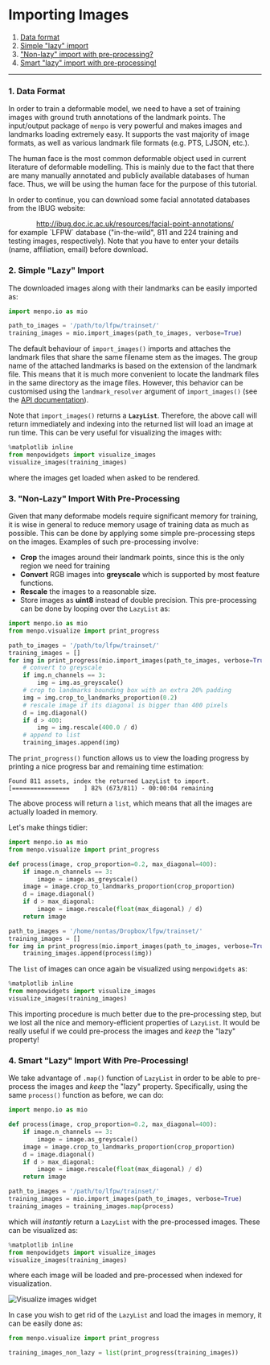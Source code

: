 Importing Images
================

1. [Data format](#data)
2. [Simple "lazy" import](#lazy)
3. ["Non-lazy" import with pre-processing?](#preprocessing)
4. [Smart "lazy" import with pre-processing!](#smart)

---------------------------------------

### <a name="data"></a>1. Data Format
In order to train a deformable model, we need to have a set of training images with ground truth annotations of the landmark points.
The input/output package of `menpo` is very powerful and makes images and landmarks loading extremely easy.
It supports the vast majority of image formats, as well as various landmark file formats (e.g. PTS, LJSON, etc.).

The human face is the most common deformable object used in current literature of deformable modelling. This is mainly
due to the fact that there are many manually annotated and publicly available databases of human face.
Thus, we will be using the human face for the purpose of this tutorial.

In order to continue, you can download some facial annotated databases from the IBUG website:
<center>
  <a href="http://ibug.doc.ic.ac.uk/resources/facial-point-annotations/" title="Download facial annotated databases">
  http://ibug.doc.ic.ac.uk/resources/facial-point-annotations/
  </a>
</center>
for example `LFPW` database ("in-the-wild", 811 and 224 training and testing images, respectively).
Note that you have to enter your details (name, affiliation, email) before download.


### <a name="lazy"></a>2. Simple "Lazy" Import
The downloaded images along with their landmarks can be easily imported as:

```python
import menpo.io as mio

path_to_images = '/path/to/lfpw/trainset/'
training_images = mio.import_images(path_to_images, verbose=True)
```

The default behaviour of `import_images()` imports and attaches the landmark files that share the same filename stem as the images.
The group name of the attached landmarks is based on the extension of the landmark file. This means
that it is much more convenient to locate the landmark files in the same directory as the image files.
However, this behavior can be customised using the `landmark_resolver` argument of `import_images()`
(see the [API documentation](http://menpo.readthedocs.io/en/stable/api/menpo/io/import_images.html)).

Note that `import_images()` returns a **`LazyList`**. Therefore, the above call will return immediately and indexing into the
returned list will load an image at run time. This can be very useful for visualizing the images with:

```python
%matplotlib inline
from menpowidgets import visualize_images
visualize_images(training_images)
```

where the images get loaded when asked to be rendered.


### <a name="preprocessing"></a>3. "Non-Lazy" Import With Pre-Processing
Given that many deformabe models require significant memory for training, it is wise in general to
reduce memory usage of training data as much as possible. This can be done by applying
some simple pre-processing steps on the images. Examples of such pre-processing involve:
  * **Crop** the images around their landmark points, since this is the only region we need for training
  * **Convert** RGB images into **greyscale** which is supported by most feature functions.
  * **Rescale** the images to a reasonable size.
  * Store images as **uint8** instead of double precision.
This pre-processing can be done by looping over the `LazyList` as:

```python
import menpo.io as mio
from menpo.visualize import print_progress

path_to_images = '/path/to/lfpw/trainset/'
training_images = []
for img in print_progress(mio.import_images(path_to_images, verbose=True)):
    # convert to greyscale
    if img.n_channels == 3:
        img = img.as_greyscale()
    # crop to landmarks bounding box with an extra 20% padding
    img = img.crop_to_landmarks_proportion(0.2)
    # rescale image if its diagonal is bigger than 400 pixels
    d = img.diagonal()
    if d > 400:
        img = img.rescale(400.0 / d)
    # append to list
    training_images.append(img)
```

The `print_progress()` function allows us to view the loading progress by printing a nice progress bar and remaining time estimation:

```
Found 811 assets, index the returned LazyList to import.
[================    ] 82% (673/811) - 00:00:04 remaining
```

The above process will return a `list`, which means that all the images are actually loaded in memory.

Let's make things tidier:

```python
import menpo.io as mio
from menpo.visualize import print_progress

def process(image, crop_proportion=0.2, max_diagonal=400):
    if image.n_channels == 3:
        image = image.as_greyscale()
    image = image.crop_to_landmarks_proportion(crop_proportion)
    d = image.diagonal()
    if d > max_diagonal:
        image = image.rescale(float(max_diagonal) / d)
    return image

path_to_images = '/home/nontas/Dropbox/lfpw/trainset/'
training_images = []
for img in print_progress(mio.import_images(path_to_images, verbose=True)):
    training_images.append(process(img))
```

The `list` of images can once again be visualized using `menpowidgets` as:

```python
%matplotlib inline
from menpowidgets import visualize_images
visualize_images(training_images)
```

This importing procedure is much better due to the pre-processing step, but we
lost all the nice and memory-efficient properties of `LazyList`. It would be really useful if we could
pre-process the images and _keep_ the "lazy" property!

### <a name="smart"></a>4. Smart "Lazy" Import With Pre-Processing!
We take advantage of `.map()` function of `LazyList` in order to be able to pre-process the images and _keep_ the "lazy" property.
Specifically, using the same `process()` function as before, we can do:

```python
import menpo.io as mio

def process(image, crop_proportion=0.2, max_diagonal=400):
    if image.n_channels == 3:
        image = image.as_greyscale()
    image = image.crop_to_landmarks_proportion(crop_proportion)
    d = image.diagonal()
    if d > max_diagonal:
        image = image.rescale(float(max_diagonal) / d)
    return image

path_to_images = '/path/to/lfpw/trainset/'
training_images = mio.import_images(path_to_images, verbose=True)
training_images = training_images.map(process)
```

which will _instantly_ return a `LazyList` with the pre-processed images. These can be visualized as:

```python
%matplotlib inline
from menpowidgets import visualize_images
visualize_images(training_images)
```

where each image will be loaded and pre-processed when indexed for visualization.

![Visualize images widget](../../../../img/userguide/visualize_images.gif "Visualize images widget")

In case you wish to get rid of the `LazyList` and load the images in memory, it can be easily done as:

```python
from menpo.visualize import print_progress

training_images_non_lazy = list(print_progress(training_images))
```
